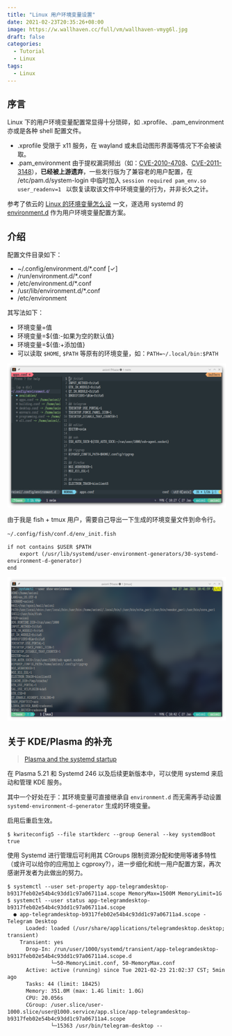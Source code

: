 ```yaml
---
title: "Linux 用户环境变量设置"
date: 2021-02-23T20:35:26+08:00
image: https://w.wallhaven.cc/full/vm/wallhaven-vmyg6l.jpg
draft: false
categories:
  - Tutorial
  - Linux
tags:
  - Linux
---
```


## 序言

Linux 下的用户环境变量配置常显得十分琐碎，如 .xprofile、.pam_environment 亦或是各种 shell 配置文件。

- .xprofile 受限于 x11 服务，在 wayland 或未启动图形界面等情况下不会被读取。
- .pam_environment 由于提权漏洞频出（如：[CVE-2010-4708](https://cve.mitre.org/cgi-bin/cvename.cgi?name=CVE-2010-4708)、[CVE-2011-3148](https://nvd.nist.gov/vuln/detail/CVE-2011-3148)），**已经被上游遗弃**，一些发行版为了兼容老的用户配置，在 /etc/pam.d/system-login 中临时加入 `session required pam_env.so user_readenv=1 ` 以恢复读取该文件中环境变量的行为，并非长久之计。

参考了依云的 [Linux 的环境变量怎么设](https://blog.lilydjwg.me/2020/7/22/linux-environment-variables.215496.html) 一文，遂选用 systemd 的 [environment.d](https://www.freedesktop.org/software/systemd/man/environment.d.html) 作为用户环境变量配置方案。

## 介绍

配置文件目录如下：

- ~/.config/environment.d/\*.conf [✓]
- /run/environment.d/\*.conf
- /etc/environment.d/\*.conf
- /usr/lib/environment.d/\*.conf
- /etc/environment

其写法如下：

- 环境变量=值
- 环境变量=${值:-如果为空的默认值}
- 环境变量=${值:+添加值}
- 可以读取 `$HOME`, `$PATH` 等原有的环境变量，如：`PATH=~/.local/bin:$PATH`

![apps.conf](apps.png)

由于我是 fish + tmux 用户，需要自己导出一下生成的环境变量文件到命令行。

`~/.config/fish/conf.d/env_init.fish`

```fish
if not contains $USER $PATH
    export (/usr/lib/systemd/user-environment-generators/30-systemd-environment-d-generator)
end
```

![show environments](show_env.png)

## 关于 KDE/Plasma 的补充

>[Plasma and the systemd startup](https://blog.davidedmundson.co.uk/blog/plasma-and-the-systemd-startup/)

在 Plasma 5.21 和 Systemd 246 以及后续更新版本中，可以使用 systemd 来启动和管理 KDE 服务。

其中一个好处在于：其环境变量可直接继承自 `environment.d` 而无需再手动设置 `systemd-environment-d-generator` 生成的环境变量。

启用后重启生效。

```fish
$ kwriteconfig5 --file startkderc --group General --key systemdBoot true
```


使用 Systemd 进行管理后可利用其 CGroups 限制资源分配和使用等诸多特性（或许可以给你的应用加上 cgproxy?），进一步细化和统一用户配置方案，再次感谢开发者为此做出的努力。

```fish
$ systemctl --user set-property app-telegramdesktop-b9317feb02e54b4c93dd1c97a06711a4.scope MemoryMax=1500M MemoryLimit=1G
$ systemctl --user status app-telegramdesktop-b9317feb02e54b4c93dd1c97a06711a4.scope
  ● app-telegramdesktop-b9317feb02e54b4c93dd1c97a06711a4.scope - Telegram Desktop
      Loaded: loaded (/usr/share/applications/telegramdesktop.desktop; transient)
    Transient: yes
      Drop-In: /run/user/1000/systemd/transient/app-telegramdesktop-b9317feb02e54b4c93dd1c97a06711a4.scope.d
              └─50-MemoryLimit.conf, 50-MemoryMax.conf
      Active: active (running) since Tue 2021-02-23 21:02:37 CST; 5min ago
      Tasks: 44 (limit: 18425)
      Memory: 351.0M (max: 1.4G limit: 1.0G)
      CPU: 20.056s
      CGroup: /user.slice/user-1000.slice/user@1000.service/app.slice/app-telegramdesktop-b9317feb02e54b4c93dd1c97a06711a4.scope
              └─15363 /usr/bin/telegram-desktop --
```